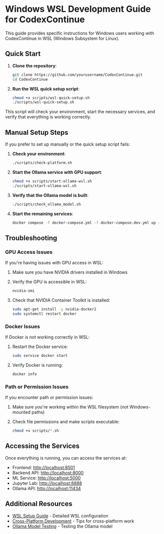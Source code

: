 # Windows WSL Development Guide for CodexContinue

This guide provides specific instructions for Windows users working with CodexContinue in WSL (Windows Subsystem for Linux).

## Quick Start

1. **Clone the repository**:

   ```bash
   git clone https://github.com/yourusername/CodexContinue.git
   cd CodexContinue
   ```

2. **Run the WSL quick setup script**:

   ```bash
   chmod +x scripts/wsl-quick-setup.sh
   ./scripts/wsl-quick-setup.sh
   ```

This script will check your environment, start the necessary services, and verify that everything is working correctly.

## Manual Setup Steps

If you prefer to set up manually or the quick setup script fails:

1. **Check your environment**:

   ```bash
   ./scripts/check-platform.sh
   ```

2. **Start the Ollama service with GPU support**:

   ```bash
   chmod +x scripts/start-ollama-wsl.sh
   ./scripts/start-ollama-wsl.sh
   ```

3. **Verify that the Ollama model is built**:

   ```bash
   ./scripts/check_ollama_model.sh
   ```

4. **Start the remaining services**:

   ```bash
   docker compose -f docker-compose.yml -f docker-compose.dev.yml up -d
   ```

## Troubleshooting

### GPU Access Issues

If you're having issues with GPU access in WSL:

1. Make sure you have NVIDIA drivers installed in Windows
2. Verify the GPU is accessible in WSL:

   ```bash
   nvidia-smi
   ```

3. Check that NVIDIA Container Toolkit is installed:

   ```bash
   sudo apt-get install -y nvidia-docker2
   sudo systemctl restart docker
   ```

### Docker Issues

If Docker is not working correctly in WSL:

1. Restart the Docker service:

   ```bash
   sudo service docker start
   ```

2. Verify Docker is running:

   ```bash
   docker info
   ```

### Path or Permission Issues

If you encounter path or permission issues:

1. Make sure you're working within the WSL filesystem (not Windows-mounted paths)
2. Check file permissions and make scripts executable:

   ```bash
   chmod +x scripts/*.sh
   ```

## Accessing the Services

Once everything is running, you can access the services at:

- Frontend: <http://localhost:8501>
- Backend API: <http://localhost:8000>
- ML Service: <http://localhost:5000>
- Jupyter Lab: <http://localhost:8888>
- Ollama API: <http://localhost:11434>

## Additional Resources

- [WSL Setup Guide](./docs/WSL_SETUP.md) - Detailed WSL configuration
- [Cross-Platform Development](./docs/CROSS_PLATFORM_DEVELOPMENT.md) - Tips for cross-platform work
- [Ollama Model Testing](./docs/OLLAMA_MODEL_TESTING.md) - Testing the Ollama model
